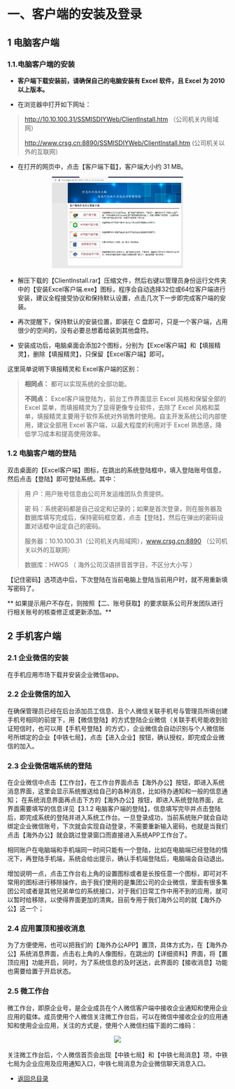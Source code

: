 # 一、客户端的安装及登录

## 1 电脑客户端

### 1.1.电脑客户端的安装

- **客户端下载安装前，请确保自己的电脑安装有 Excel 软件，且 Excel 为 2010 以上版本。**
 
- 在浏览器中打开如下网址：

> http://10.10.100.31/SSMISDIYWeb/ClientInstall.htm （公司机关内局域网）   
>
> http://www.crsg.cn:8890/SSMISDIYWeb/ClientInstall.htm (公司机关以外的互联网） 


- 在打开的网页中，点击【客户端下载】，客户端大小约 31 MB。

<p align="center"><img src="/pic01_download_page.png" width="300">

- 解压下载的【ClientInstall.rar】压缩文件，然后右键以管理员身份运行文件夹中的【安装Excel客户端.exe】图标，程序会自动选择32位或64位客户端进行安装，建议全程接受协议和保持默认设置，点击几次下一步即完成客户端的安装。

- 再次提醒下，保持默认的安装位置，即装在 C 盘即可，只是一个客户端，占用很少的空间的，没有必要总想着给装到其他盘符。

- 安装成功后，电脑桌面会添加2个图标，分别为【Excel客户端】和【填报精灵】，删除【填报精灵】，只保留【Excel客户端】即可。

这里简单说明下填报精灵和 Excel客户端的区别：

> **相同点：** 都可以实现系统的全部功能。
>
> **不同点：** Excel客户端登陆为，前台工作界面显示 Excel 风格和保留全部的 Excel 菜单，而填报精灵为了显得更像专业软件，去除了 Excel 风格和菜单，填报精灵主要用于软件系统对外销售时使用。自主开发系统公司内部使用，建议全部用 Excel 客户端，以最大程度的利用对于 Excel 熟悉感，降低学习成本和提高使用效率。
 
### 1.2 电脑客户端的登陆

双击桌面的【Excel客户端】图标，在跳出的系统登陆框中，填入登陆账号信息，然后点击【登陆】即可登陆系统。其中：

> 用 户：用户账号信息由公司开发运维团队负责提供。
>
> 密 码：系统密码都是自己设定和记录的；如果是首次登录，则在服务器及数据库填写完成后，保持密码框空着，点击【登陆】，然后在弹出的密码设置对话框中设定自己的密码。
>
> 服务器：10.10.100.31（公司机关内局域网），www.crsg.cn:8890 （公司机关以外的互联网）  
>
> 数据库：HWGS （ 海外公司汉语拼音首字目，不区分大小写 ） 

【记住密码】选项选中后，下次登陆在当前电脑上登陆当前用户时，就不用重新填写密码了。

** 如果提示用户不存在，则按照【二、账号获取】的要求联系公司开发团队进行行相关账号的核查修正或更新添加。**



## 2 手机客户端


### 2.1 企业微信的安装
在手机应用市场下载并安装企业微信app。

### 2.2 企业微信的加入
在确保管理员已经在后台添加员工信息、且个人微信关联手机号与管理员所填创建手机号相同的前提下，用【微信登陆】的方式登陆企业微信（关联手机号能收到验证短信时，也可以用【手机号登陆】的方式），企业微信会自动识别与个人微信账号所绑定的企业【中铁七局】，点击【进入企业】按钮，确认授权，即完成企业微信的加入。

### 2.3 企业微信端系统的登陆
在企业微信中点击【工作台】，在工作台界面点击【海外办公】按钮，即进入系统消息界面，这里会显示系统推送给自己的各种消息，比如待办通知和一般的信息通知；
在系统消息界面再点击下方的【海外办公】按钮，即进入系统登陆界面，此界面需要填写的信息详见【3.1.2 电脑客户端的登陆】，信息填写完毕并点击登陆后，即完成系统的登陆并进入系统工作台。一旦登录成功，当前系统账户就会自动绑定企业微信账号，下次就会实现自动登录，不需要重新输入密码，也就是当我们点击【海外办公】就会跳过登录窗口而直接进入系统APP工作台了。

相同账户在电脑端和手机端同一时间只能有一个登陆，比如在电脑端已经登陆的情况下，再登陆手机端，系统会给出提示，确认手机端登陆后，电脑端会自动退出。 

增加说明一点，点击工作台右上角的设置图标或者是长按任意一个图标，即可对不常用的图标进行移除操作，由于我们使用的是集团公司的企业微信，里面有很多集团公司或者是其他兄弟单位的系统接口，对于我们日常工作中用不到的应用，就可以暂时给移除，以使得界面更加的清爽。目前专用于我们海外公司的就【海外办公】这一个； 

### 2.4 应用置顶和接收消息
为了方便使用，也可以把我们的【海外办公APP】置顶，具体方式为，在【海外办公】系统消息界面，点击右上角的人像图标，在跳出的【详细资料】界面，将【置顶应用】功能开启，同时，为了系统信息的及时送达，此界面的【接收消息】功能也需要给置于开启状态。

### 2.5 微工作台

微工作台，即原企业号，是企业成员在个人微信客户端中接收企业通知和使用企业应用的载体。成员使用个人微信关注微工作台后，可以在微信中接收企业的应用通知和使用企业应用，关注的方式是，使用个人微信扫描下面的二维码：
  
<p align="center"><img src="/qrcode_430.png" width="300">
   
关注微工作台后，个人微信首页会出现【中铁七局】和【中铁七局消息】项，中铁七局为企业应用及应用通知入口，中铁七局消息为企业微信聊天消息入口。


* [返回总目录](Sys_user_manual.md)

